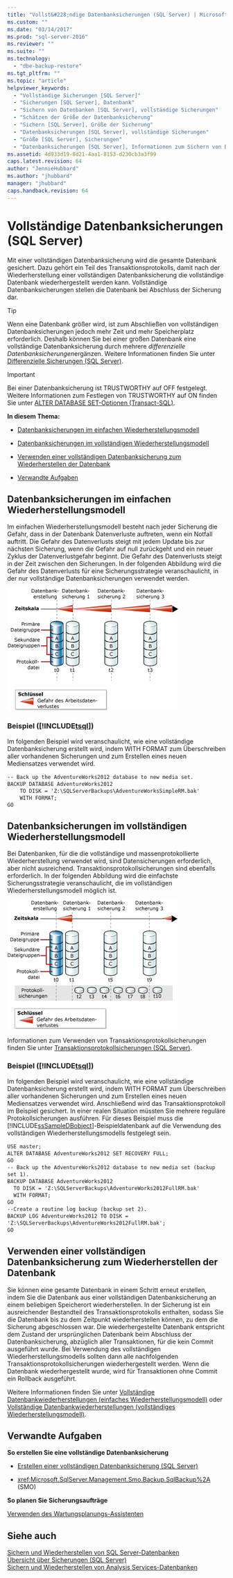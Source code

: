 ```yaml
---
title: "Vollst&#228;ndige Datenbanksicherungen (SQL Server) | Microsoft Docs"
ms.custom: ""
ms.date: "03/14/2017"
ms.prod: "sql-server-2016"
ms.reviewer: ""
ms.suite: ""
ms.technology: 
  - "dbe-backup-restore"
ms.tgt_pltfrm: ""
ms.topic: "article"
helpviewer_keywords: 
  - "Vollständige Sicherungen [SQL Server]"
  - "Sicherungen [SQL Server], Datenbank"
  - "Sichern von Datenbanken [SQL Server], vollständige Sicherungen"
  - "Schätzen der Größe der Datenbanksicherung"
  - "Sichern [SQL Server], Größe der Sicherung"
  - "Datenbanksicherungen [SQL Server], vollständige Sicherungen"
  - "Größe [SQL Server], Sicherungen"
  - "Datenbanksicherungen [SQL Server], Informationen zum Sichern von Datenbanken"
ms.assetid: 4d933d19-8d21-4aa1-8153-d230cb3a3f99
caps.latest.revision: 64
author: "JennieHubbard"
ms.author: "jhubbard"
manager: "jhubbard"
caps.handback.revision: 64
---
```

# Vollst&#228;ndige Datenbanksicherungen (SQL Server)
  Mit einer vollständigen Datenbanksicherung wird die gesamte Datenbank gesichert. Dazu gehört ein Teil des Transaktionsprotokolls, damit nach der Wiederherstellung einer vollständigen Datenbanksicherung die vollständige Datenbank wiederhergestellt werden kann. Vollständige Datenbanksicherungen stellen die Datenbank bei Abschluss der Sicherung dar.  
  
> [!TIP]  
>  Wenn eine Datenbank größer wird, ist zum Abschließen von vollständigen Datenbanksicherungen jedoch mehr Zeit und mehr Speicherplatz erforderlich. Deshalb können Sie bei einer großen Datenbank eine vollständige Datenbanksicherung durch mehrere *differenzielle Datenbanksicherungen*ergänzen. Weitere Informationen finden Sie unter [Differenzielle Sicherungen &#40;SQL Server&#41;](../../relational-databases/backup-restore/differential-backups-sql-server.md).  
  
> [!IMPORTANT]  
>  Bei einer Datenbanksicherung ist TRUSTWORTHY auf OFF festgelegt. Weitere Informationen zum Festlegen von TRUSTWORTHY auf ON finden Sie unter [ALTER DATABASE SET-Optionen &#40;Transact-SQL&#41;](../Topic/ALTER%20DATABASE%20SET%20Options%20\(Transact-SQL\).md).  
  
 **In diesem Thema:**  
  
-   [Datenbanksicherungen im einfachen Wiederherstellungsmodell](#DbBuRMs)  
  
-   [Datenbanksicherungen im vollständigen Wiederherstellungsmodell](#DbBuRMf)  
  
-   [Verwenden einer vollständigen Datenbanksicherung zum Wiederherstellen der Datenbank](#RestoreDbBu)  
  
-   [Verwandte Aufgaben](#RelatedTasks)  
  
##  <a name="DbBuRMs"></a> Datenbanksicherungen im einfachen Wiederherstellungsmodell  
 Im einfachen Wiederherstellungsmodell besteht nach jeder Sicherung die Gefahr, dass in der Datenbank Datenverluste auftreten, wenn ein Notfall auftritt. Die Gefahr des Datenverlusts steigt mit jedem Update bis zur nächsten Sicherung, wenn die Gefahr auf null zurückgeht und ein neuer Zyklus der Datenverlustgefahr beginnt. Die Gefahr des Datenverlusts steigt in der Zeit zwischen den Sicherungen. In der folgenden Abbildung wird die Gefahr des Datenverlusts für eine Sicherungsstrategie veranschaulicht, in der nur vollständige Datenbanksicherungen verwendet werden.  
  
 ![Zeigt den Datenverlust zwischen Datenbanksicherungen an](../../relational-databases/backup-restore/media/bnr-rmsimple-1-fulldb-backups.gif "Zeigt den Datenverlust zwischen Datenbanksicherungen an")  
  
### Beispiel ([!INCLUDE[tsql](../../includes/tsql-md.md)])  
 Im folgenden Beispiel wird veranschaulicht, wie eine vollständige Datenbanksicherung erstellt wird, indem WITH FORMAT zum Überschreiben aller vorhandenen Sicherungen und zum Erstellen eines neuen Mediensatzes verwendet wird.  
  
```  
-- Back up the AdventureWorks2012 database to new media set.  
BACKUP DATABASE AdventureWorks2012  
    TO DISK = 'Z:\SQLServerBackups\AdventureWorksSimpleRM.bak'   
    WITH FORMAT;  
GO  
```  
  
##  <a name="DbBuRMf"></a> Datenbanksicherungen im vollständigen Wiederherstellungsmodell  
 Bei Datenbanken, für die die vollständige und massenprotokollierte Wiederherstellung verwendet wird, sind Datensicherungen erforderlich, aber nicht ausreichend. Transaktionsprotokollsicherungen sind ebenfalls erforderlich. In der folgenden Abbildung wird die einfachste Sicherungsstrategie veranschaulicht, die im vollständigen Wiederherstellungsmodell möglich ist.  
  
 ![Reihen vollständiger Datenbanksicherungen und Protokollsicherungen](../../relational-databases/backup-restore/media/bnr-rmfull-1-fulldb-log-backups.gif "Reihen vollständiger Datenbanksicherungen und Protokollsicherungen")  
  
 Informationen zum Verwenden von Transaktionsprotokollsicherungen finden Sie unter [Transaktionsprotokollsicherungen &#40;SQL Server&#41;](../../relational-databases/backup-restore/transaction-log-backups-sql-server.md).  
  
### Beispiel ([!INCLUDE[tsql](../../includes/tsql-md.md)])  
 Im folgenden Beispiel wird veranschaulicht, wie eine vollständige Datenbanksicherung erstellt wird, indem WITH FORMAT zum Überschreiben aller vorhandenen Sicherungen und zum Erstellen eines neuen Mediensatzes verwendet wird. Anschließend wird das Transaktionsprotokoll im Beispiel gesichert. In einer realen Situation müssten Sie mehrere reguläre Protokollsicherungen ausführen. Für dieses Beispiel muss die [!INCLUDE[ssSampleDBobject](../../includes/sssampledbobject-md.md)]-Beispieldatenbank auf die Verwendung des vollständigen Wiederherstellungsmodells festgelegt sein.  
  
```  
USE master;  
ALTER DATABASE AdventureWorks2012 SET RECOVERY FULL;  
GO  
-- Back up the AdventureWorks2012 database to new media set (backup set 1).  
BACKUP DATABASE AdventureWorks2012  
  TO DISK = 'Z:\SQLServerBackups\AdventureWorks2012FullRM.bak'   
  WITH FORMAT;  
GO  
--Create a routine log backup (backup set 2).  
BACKUP LOG AdventureWorks2012 TO DISK = 'Z:\SQLServerBackups\AdventureWorks2012FullRM.bak';  
GO  
```  
  
##  <a name="RestoreDbBu"></a> Verwenden einer vollständigen Datenbanksicherung zum Wiederherstellen der Datenbank  
 Sie können eine gesamte Datenbank in einem Schritt erneut erstellen, indem Sie die Datenbank aus einer vollständigen Datenbanksicherung an einem beliebigen Speicherort wiederherstellen. In der Sicherung ist ein ausreichender Bestandteil des Transaktionsprotokolls enthalten, sodass Sie die Datenbank bis zu dem Zeitpunkt wiederherstellen können, zu dem die Sicherung abgeschlossen war. Die wiederhergestellte Datenbank entspricht dem Zustand der ursprünglichen Datenbank beim Abschluss der Datenbanksicherung, abzüglich aller Transaktionen, für die kein Commit ausgeführt wurde. Bei Verwendung des vollständigen Wiederherstellungsmodells sollten dann alle nachfolgenden Transaktionsprotokollsicherungen wiederhergestellt werden. Wenn die Datenbank wiederhergestellt wurde, wird für Transaktionen ohne Commit ein Rollback ausgeführt.  
  
 Weitere Informationen finden Sie unter [Vollständige Datenbankwiederherstellungen &#40;einfaches Wiederherstellungsmodell&#41;](../../relational-databases/backup-restore/complete-database-restores-simple-recovery-model.md) oder [Vollständige Datenbankwiederherstellungen &#40;vollständiges Wiederherstellungsmodell&#41;](../../relational-databases/backup-restore/complete-database-restores-full-recovery-model.md).  
  
##  <a name="RelatedTasks"></a> Verwandte Aufgaben  
 **So erstellen Sie eine vollständige Datenbanksicherung**  
  
-   [Erstellen einer vollständigen Datenbanksicherung &#40;SQL Server&#41;](../../relational-databases/backup-restore/create-a-full-database-backup-sql-server.md)  
  
-   <xref:Microsoft.SqlServer.Management.Smo.Backup.SqlBackup%2A> (SMO)  
  
 **So planen Sie Sicherungsaufträge**  
  
 [Verwenden des Wartungsplanungs-Assistenten](../../relational-databases/maintenance-plans/use-the-maintenance-plan-wizard.md)  
  
## Siehe auch  
 [Sichern und Wiederherstellen von SQL Server-Datenbanken](../../relational-databases/backup-restore/back-up-and-restore-of-sql-server-databases.md)   
 [Übersicht über Sicherungen &#40;SQL Server&#41;](../../relational-databases/backup-restore/backup-overview-sql-server.md)   
 [Sichern und Wiederherstellen von Analysis Services-Datenbanken](../../analysis-services/multidimensional-models/backup-and-restore-of-analysis-services-databases.md)  
  
  
